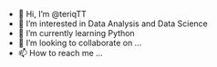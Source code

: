 - 👋 Hi, I’m @teriqTT
- 👀 I’m interested in Data Analysis and Data Science
- 🌱 I’m currently learning Python 
- 💞️ I’m looking to collaborate on ...
- 📫 How to reach me ...

<!---
teriqTT/teriqTT is a ✨ special ✨ repository because its `README.md` (this file) appears on your GitHub profile.
You can click the Preview link to take a look at your changes.
--->
